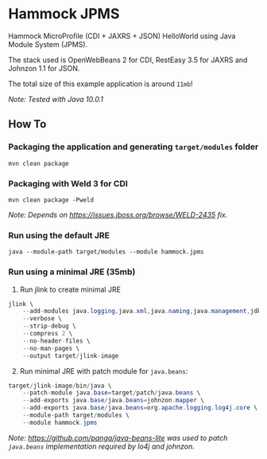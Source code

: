 # Hammock JPMS

Hammock MicroProfile (CDI + JAXRS + JSON) HelloWorld using Java Module System (JPMS).

The stack used is OpenWebBeans 2 for CDI, RestEasy 3.5 for JAXRS and Johnzon 1.1 for JSON.

The total size of this example application is around `11mb`!

_Note: Tested with Java 10.0.1_

## How To

### Packaging the application and generating `target/modules` folder

`mvn clean package`

### Packaging with Weld 3 for CDI

`mvn clean package -Pweld`

_Note: Depends on https://issues.jboss.org/browse/WELD-2435 fix._

### Run using the default JRE

`java --module-path target/modules --module hammock.jpms`

### Run using a minimal JRE (35mb)

1. Run jlink to create minimal JRE

```java
jlink \
	--add-modules java.logging,java.xml,java.naming,java.management,jdk.unsupported \
	--verbose \
	--strip-debug \
	--compress 2 \
	--no-header-files \
	--no-man-pages \
	--output target/jlink-image
```

2. Run minimal JRE with patch module for `java.beans`:

```java
target/jlink-image/bin/java \
    --patch-module java.base=target/patch/java.beans \
    --add-exports java.base/java.beans=johnzon.mapper \
    --add-exports java.base/java.beans=org.apache.logging.log4j.core \
    --module-path target/modules \
    --module hammock.jpms
```

_Note: https://github.com/panga/java-beans-lite was used to patch `java.beans` implementation required by lo4j and johnzon._